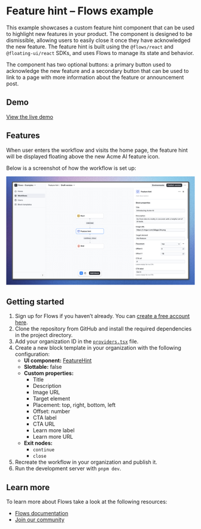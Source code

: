 # Feature hint – Flows example

This example showcases a custom feature hint component that can be used to highlight new features in your product. The component is designed to be dismissible, allowing users to easily close it once they have acknowledged the new feature. The feature hint is built using the `@flows/react` and `@floating-ui/react` SDKs, and uses Flows to manage its state and behavior.

The component has two optional buttons: a primary button used to acknowledge the new feature and a secondary button that can be used to link to a page with more information about the feature or announcement post.

## Demo

[View the live demo](https://flows.sh/examples/feature-hint)

## Features

When user enters the workflow and visits the home page, the feature hint will be displayed floating above the new Acme AI feature icon.

Below is a screenshot of how the workflow is set up:

![Workflow](./workflow.png)

## Getting started

1. Sign up for Flows if you haven’t already. You can [create a free account here](https://app.flows.sh/signup).
2. Clone the repository from GitHub and install the required dependencies in the project directory.
3. Add your organization ID in the [`providers.tsx`](./src/app/providers.tsx) file.
4. Create a new block template in your organization with the following configuration:
   - **UI component:** [FeatureHint](./src/components/feature-hint.tsx)
   - **Slottable:** false
   - **Custom properties:**
     - Title
     - Description
     - Image URL
     - Target element
     - Placement: top, right, bottom, left
     - Offset: number
     - CTA label
     - CTA URL
     - Learn more label
     - Learn more URL
   - **Exit nodes:**
     - `continue`
     - `close`
5. Recreate the workflow in your organization and publish it.
6. Run the development server with `pnpm dev`.

## Learn more

To learn more about Flows take a look at the following resources:

- [Flows documentation](https://flows.sh/docs)
- [Join our community](https://flows.sh/join-slack)

